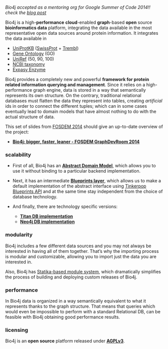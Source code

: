 _Bio4j accepted as a mentoring org for Google Summer of Code 2014!! check the [blog post](/blog/2014/02/bio4j-accepted-for-google-summer-of-code-2014)_

Bio4j is a high-**performance** **cloud**-enabled **graph**-based **open** source **bioinformatics data** platform, integrating the data available in the most representative open data sources around protein information. It integrates the data available in 

- [UniProtKB](http://www.uniprot.org/help/uniprotkb) ([SwissProt](http://web.expasy.org/docs/swiss-prot_guideline.html) + [Trembl](https://www.ebi.ac.uk/uniprot/TrEMBLstats))
- [Gene Ontology](http://www.geneontology.org/) (GO)
- [UniRef](http://www.uniprot.org/help/uniref) (50, 90, 100)
- [NCBI taxonomy](http://www.ncbi.nlm.nih.gov/taxonomy)
- [Expasy Enzyme](http://enzyme.expasy.org/)

Bio4j provides a completely new and powerful **framework for protein related information querying and management**. 
Since it relies on a high-performance graph engine, data is stored in a way that semantically represents its own structure. 
On the contrary, traditional relational databases must flatten the data they represent into tables, creating _artificial_ ids in order to connect the different tuples; which can in some cases eventually lead to domain models that have almost nothing to do with the actual structure of data.

This set of slides from [FOSDEM 2014](https://fosdem.org/2014/schedule/event/graphdevroom_bio4j_2/) should give an up-to-date overview of the project:

- **[Bio4j: bigger, faster, leaner - FOSDEM GraphDevRoom 2014](http://ohnosequences.com/slides/fosdem-2014/bio4j-bigger-faster-leaner)**

### scalability

* First of all, Bio4j has an [**Abstract Domain Model**](https://github.com/bio4j/bio4j), which allows you to use it without binding to a particular backend implementation.

* Next, it has an intermediate [**Blueprints layer**](https://github.com/bio4j/blueprints), which allows us to make a default implementation of the abstract interface using [Tinkerpop Blueprints API](https://github.com/tinkerpop/blueprints/wiki) and at the same time stay independent from the choice of database technology.

* And finally, there are technology specific versions:
  - [**Titan DB implementation**](https://github.com/bio4j/titandb)
  - [**Neo4j DB implementation**](https://github.com/bio4j/neo4jdb)

### modularity

Bio4j includes a few different data sources and you may not always be interested in having all of them together. That’s why the importing process is modular and customizable, allowing you to import just the data you are interested in.

Also, Bio4j has [Statika-based module system](https://github.com/bio4j/modules), which dramatically simplifies the process of building and deploying custom releases of Bio4j.

### performance

In Bio4j data is organized in a way semantically equivalent to what it represents thanks to the graph structure. That means that queries which would even be impossible to perform with a standard Relational DB, can be feasible with Bio4j obtaining good performance results.

### licensing

Bio4j is an **open source** platform released under [**AGPLv3**](http://www.gnu.org/licenses/agpl.html).
